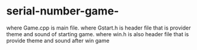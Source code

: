 # serial-number-game-
where Game.cpp is main file.
where Gstart.h is header file that is provider theme and sound of starting game.
where win.h is also header file that is provide theme and sound after win game
